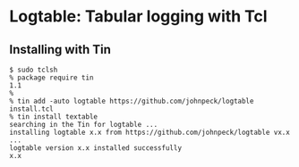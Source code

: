 # Logtable: Tabular logging with Tcl #

## Installing with Tin ##

```
$ sudo tclsh
% package require tin
1.1
%
% tin add -auto logtable https://github.com/johnpeck/logtable install.tcl
% tin install textable
searching in the Tin for logtable ...
installing logtable x.x from https://github.com/johnpeck/logtable vx.x ...
logtable version x.x installed successfully
x.x
```
